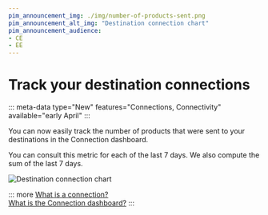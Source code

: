 ```yaml
---
pim_announcement_img: ./img/number-of-products-sent.png
pim_announcement_alt_img: "Destination connection chart"
pim_announcement_audience:
- CE
- EE
---
```


# Track your destination connections
::: meta-data type="New" features="Connections, Connectivity" available="early April"
:::

You can now easily track the number of products that were sent to your destinations in the Connection dashboard.

You can consult this metric for each of the last 7 days. We also compute the sum of the last 7 days.

![Destination connection chart](../img/number-of-products-sent.png)

::: more
[What is a connection?](../articles/what-is-a-connection.html)  
[What is the Connection dashboard?](../articles/connection-dashboard.html)
:::
